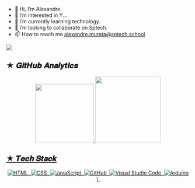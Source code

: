 - 👋 Hi, I’m Alexandre.
- 👀 I’m interested in Y...
- 🌱 I’m currently learning technology.
- 💞️ I’m looking to collaborate on Sptech.
- 📫 How to reach me alexandre.murata@sptech.school



<img src = "https://pa1.narvii.com/6391/8079d95849b2977ab2fbf3c8898d029b7a1d9c08_hq.gif"/>

<!---
AlexandreDSptech/AlexandreDSptech is a ✨ special ✨ repository because its `README.md` (this file) appears on your GitHub profile.
You can click the Preview link to take a look at your changes.
--->

## ★ 𝑮𝒊𝒕𝑯𝒖𝒃 𝑨𝒏𝒂𝒍𝒚𝒕𝒊𝒄𝒔
  
  <div align="center">
    <a href="https://github.com/AlexandreDSptech">
    <img height="160em" src="https://github-readme-stats.vercel.app/api?username=AlexandreDSptech&show_icons=true&include_all_commits=true&count_private=true&bg_color=0d1117&hide_border=true"/>
    <img height="180em" src="https://github-readme-stats.vercel.app/api/top-langs/?username=AlexandreDSptech&layout=compact&langs_count=7&bg_color=0d1117&hide_border=true"/>
  </div>
    
## ★ 𝑻𝒆𝒄𝒉 𝑺𝒕𝒂𝒄𝒌

<div align="center">
  
![HTML](https://img.shields.io/badge/HTML5-E34F26?style=for-the-badge&logo=html5&logoColor=white)&nbsp;
![CSS](https://img.shields.io/badge/CSS3-1572B6?style=for-the-badge&logo=css3&logoColor=white)&nbsp;
![JavaScript](https://img.shields.io/badge/JavaScript-323330?style=for-the-badge&logo=javascript&logoColor=F7DF1E)&nbsp;
![GitHub](https://img.shields.io/badge/GitHub-100000?style=for-the-badge&logo=github&logoColor=white)&nbsp;
![Visual Studio Code](https://img.shields.io/badge/VS%20Code-323330?style=for-the-badge&logo=VisualStudioCode&logoColor=blue)&nbsp;
![Arduino]([https://img.shields.io/badge/Arduino-1572B6?style=for-the-badge&logo=arduino&logoColor=white))&nbsp;
  

</div>
